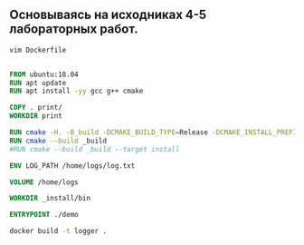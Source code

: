 ## Основываясь на исходниках 4-5 лабораторных работ.


```bash
vim Dockerfile
```

```dockerfile

FROM ubuntu:18.04
RUN apt update
RUN apt install -yy gcc g++ cmake

COPY . print/
WORKDIR print

RUN cmake -H. -B_build -DCMAKE_BUILD_TYPE=Release -DCMAKE_INSTALL_PREFIX=_install
RUN cmake --build _build
#RUN cmake --build _build --target install

ENV LOG_PATH /home/logs/log.txt

VOLUME /home/logs

WORKDIR _install/bin

ENTRYPOINT ./demo

```

```bash
docker build -t logger .
```

